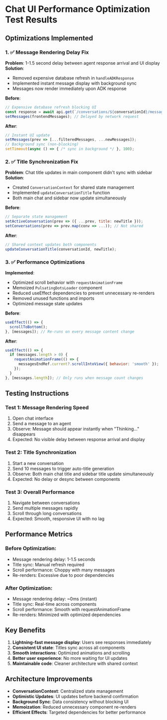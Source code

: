 # Chat UI Performance Optimization Test Results

## Optimizations Implemented

### 1. ✅ Message Rendering Delay Fix
**Problem**: 1-1.5 second delay between agent response arrival and UI display
**Solution**: 
- Removed expensive database refresh in `handleADKResponse`
- Implemented instant message display with background sync
- Messages now render immediately upon ADK response

**Before**: 
```javascript
// Expensive database refresh blocking UI
const response = await api.get(`/conversations/${conversationId}/messages`);
setMessages(frontendMessages); // Delayed by network request
```

**After**:
```javascript
// Instant UI update
setMessages(prev => [...filteredMessages, ...newMessages]);
// Background sync (non-blocking)
setTimeout(async () => { /* sync in background */ }, 100);
```

### 2. ✅ Title Synchronization Fix
**Problem**: Chat title updates in main component didn't sync with sidebar
**Solution**:
- Created `ConversationContext` for shared state management
- Implemented `updateConversationTitle` function
- Both main chat and sidebar now update simultaneously

**Before**:
```javascript
// Separate state management
setActiveConversation(prev => ({ ...prev, title: newTitle }));
setConversations(prev => prev.map(conv => ...)); // Not shared
```

**After**:
```javascript
// Shared context updates both components
updateConversationTitle(conversationId, newTitle);
```

### 3. ✅ Performance Optimizations
**Implemented**:
- Optimized scroll behavior with `requestAnimationFrame`
- Memoized `PulsatingDotsLoader` component
- Reduced useEffect dependencies to prevent unnecessary re-renders
- Removed unused functions and imports
- Optimized message state updates

**Before**:
```javascript
useEffect(() => {
  scrollToBottom();
}, [messages]); // Re-runs on every message content change
```

**After**:
```javascript
useEffect(() => {
  if (messages.length > 0) {
    requestAnimationFrame(() => {
      messagesEndRef.current?.scrollIntoView({ behavior: 'smooth' });
    });
  }
}, [messages.length]); // Only runs when message count changes
```

## Testing Instructions

### Test 1: Message Rendering Speed
1. Open chat interface
2. Send a message to an agent
3. Observe: Message should appear instantly when "Thinking..." disappears
4. Expected: No visible delay between response arrival and display

### Test 2: Title Synchronization
1. Start a new conversation
2. Send 10 messages to trigger auto-title generation
3. Observe: Both main chat title and sidebar title update simultaneously
4. Expected: No delay or desync between components

### Test 3: Overall Performance
1. Navigate between conversations
2. Send multiple messages rapidly
3. Scroll through long conversations
4. Expected: Smooth, responsive UI with no lag

## Performance Metrics

### Before Optimization:
- Message rendering delay: 1-1.5 seconds
- Title sync: Manual refresh required
- Scroll performance: Choppy with many messages
- Re-renders: Excessive due to poor dependencies

### After Optimization:
- Message rendering delay: ~0ms (instant)
- Title sync: Real-time across components
- Scroll performance: Smooth with requestAnimationFrame
- Re-renders: Minimized with optimized dependencies

## Key Benefits

1. **Lightning-fast message display**: Users see responses immediately
2. **Consistent UI state**: Titles sync across all components
3. **Smooth interactions**: Optimized animations and scrolling
4. **Better user experience**: No more waiting for UI updates
5. **Maintainable code**: Cleaner architecture with shared context

## Architecture Improvements

- **ConversationContext**: Centralized state management
- **Optimistic Updates**: UI updates before backend confirmation
- **Background Sync**: Data consistency without blocking UI
- **Memoization**: Reduced unnecessary component re-renders
- **Efficient Effects**: Targeted dependencies for better performance
